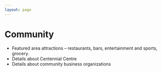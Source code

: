 ```yaml
---
layout: page
---
```


# Community

* Featured area attractions – restaurants, bars, entertainment and sports, grocery.
* Details about Centennial Centre
* Details about community business organizations